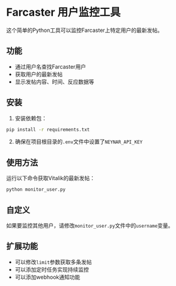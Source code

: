 # Farcaster 用户监控工具

这个简单的Python工具可以监控Farcaster上特定用户的最新发帖。

## 功能

- 通过用户名查找Farcaster用户
- 获取用户的最新发帖
- 显示发帖内容、时间、反应数据等

## 安装

1. 安装依赖包：

```bash
pip install -r requirements.txt
```

2. 确保在项目根目录的`.env`文件中设置了`NEYNAR_API_KEY`

## 使用方法

运行以下命令获取Vitalik的最新发帖：

```bash
python monitor_user.py
```

## 自定义

如果要监控其他用户，请修改`monitor_user.py`文件中的`username`变量。

## 扩展功能

- 可以修改`limit`参数获取多条发帖
- 可以添加定时任务实现持续监控
- 可以添加webhook通知功能
